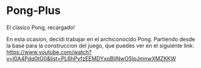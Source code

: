 # Pong-Plus
El clasico Pong, recargado!

En esta ocasion, decidi trabajar en el archiconocido Pong. Partiendo desde la base para la construccion del juego, que puedes ver en el siguiente link: 
https://www.youtube.com/watch?v=l0A4Pdq0tG0&list=PL6hPvfzEEMDYxpBIiNwO5IpJmnwXMZKKW 


